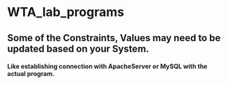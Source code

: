 # WTA_lab_programs

## 
## Some of the Constraints, Values may need to be updated based on your System.

#### Like establishing connection with ApacheServer or MySQL with the actual program.

